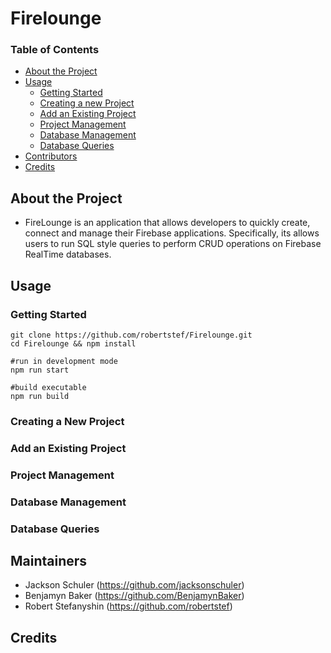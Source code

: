 # Firelounge

### Table of Contents
- [About the Project](#about-the-project)
- [Usage](#usage)
    - [Getting Started](#getting-started) 
    - [Creating a new Project](#creating-a-new-project) 
    - [Add an Existing Project](#add-an-existing-project)
    - [Project Management](#project-management)
    - [Database Management](#database-management)
    - [Database Queries](#database-queries)
- [Contributors](#contributors)
- [Credits](#credits)

## About the Project
- FireLounge is an application that allows developers to quickly create, connect and manage their Firebase applications. 
Specifically, its allows users to run SQL style queries to perform CRUD operations on Firebase RealTime databases.

## Usage

### Getting Started
```
git clone https://github.com/robertstef/Firelounge.git
cd Firelounge && npm install

#run in development mode
npm run start

#build executable
npm run build
```

### Creating a New Project

### Add an Existing Project

### Project Management

### Database Management

### Database Queries


## Maintainers
- Jackson Schuler (https://github.com/jacksonschuler)
- Benjamyn Baker (https://github.com/BenjamynBaker)
- Robert Stefanyshin (https://github.com/robertstef)


## Credits
